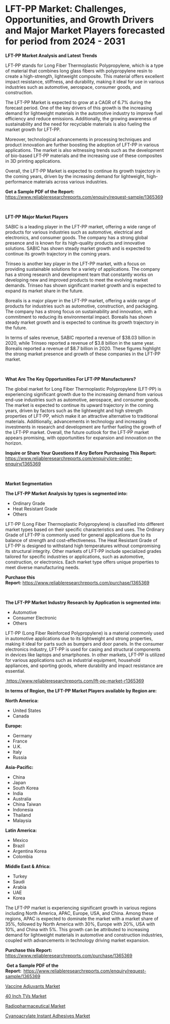 <p><h1>LFT-PP Market: Challenges, Opportunities, and Growth Drivers and Major Market Players forecasted for period from 2024 - 2031</h1></p><p><strong>LFT-PP Market Analysis and Latest Trends</strong></p>
<p><p>LFT-PP stands for Long Fiber Thermoplastic Polypropylene, which is a type of material that combines long glass fibers with polypropylene resin to create a high-strength, lightweight composite. This material offers excellent impact resistance, stiffness, and durability, making it ideal for use in various industries such as automotive, aerospace, consumer goods, and construction.</p><p>The LFT-PP Market is expected to grow at a CAGR of 6.7% during the forecast period. One of the key drivers of this growth is the increasing demand for lightweight materials in the automotive industry to improve fuel efficiency and reduce emissions. Additionally, the growing awareness of sustainability and the need for recyclable materials is also fueling the market growth for LFT-PP.</p><p>Moreover, technological advancements in processing techniques and product innovation are further boosting the adoption of LFT-PP in various applications. The market is also witnessing trends such as the development of bio-based LFT-PP materials and the increasing use of these composites in 3D printing applications.</p><p>Overall, the LFT-PP Market is expected to continue its growth trajectory in the coming years, driven by the increasing demand for lightweight, high-performance materials across various industries.</p></p>
<p><strong>Get a Sample PDF of the Report:&nbsp;</strong> <a href="https://www.reliableresearchreports.com/enquiry/request-sample/1365369">https://www.reliableresearchreports.com/enquiry/request-sample/1365369</a></p>
<p>&nbsp;</p>
<p><strong>LFT-PP Major Market Players</strong></p>
<p><p>SABIC is a leading player in the LFT-PP market, offering a wide range of products for various industries such as automotive, electrical and electronics, and consumer goods. The company has a strong global presence and is known for its high-quality products and innovative solutions. SABIC has shown steady market growth and is expected to continue its growth trajectory in the coming years.</p><p>Trinseo is another key player in the LFT-PP market, with a focus on providing sustainable solutions for a variety of applications. The company has a strong research and development team that constantly works on developing new and improved products to meet the evolving market demands. Trinseo has shown significant market growth and is expected to expand its market share in the future.</p><p>Borealis is a major player in the LFT-PP market, offering a wide range of products for industries such as automotive, construction, and packaging. The company has a strong focus on sustainability and innovation, with a commitment to reducing its environmental impact. Borealis has shown steady market growth and is expected to continue its growth trajectory in the future.</p><p>In terms of sales revenue, SABIC reported a revenue of $38.03 billion in 2020, while Trinseo reported a revenue of $3.8 billion in the same year. Borealis reported a revenue of $8.7 billion in 2020. These figures highlight the strong market presence and growth of these companies in the LFT-PP market.</p></p>
<p>&nbsp;</p>
<p><strong>What Are The Key Opportunities For LFT-PP Manufacturers?</strong></p>
<p><p>The global market for Long Fiber Thermoplastic Polypropylene (LFT-PP) is experiencing significant growth due to the increasing demand from various end-use industries such as automotive, aerospace, and consumer goods. The market is expected to continue its upward trajectory in the coming years, driven by factors such as the lightweight and high strength properties of LFT-PP, which make it an attractive alternative to traditional materials. Additionally, advancements in technology and increasing investments in research and development are further fueling the growth of the LFT-PP market. Overall, the future outlook for the LFT-PP market appears promising, with opportunities for expansion and innovation on the horizon.</p></p>
<p><strong>Inquire or Share Your Questions If Any Before Purchasing This Report:</strong> <a href="https://www.reliableresearchreports.com/enquiry/pre-order-enquiry/1365369">https://www.reliableresearchreports.com/enquiry/pre-order-enquiry/1365369</a></p>
<p>&nbsp;</p>
<p><strong>Market Segmentation</strong></p>
<p><strong>The LFT-PP Market Analysis by types is segmented into:</strong></p>
<p><ul><li>Ordinary Grade</li><li>Heat Resistant Grade</li><li>Others</li></ul></p>
<p><p>LFT-PP (Long Fiber Thermoplastic Polypropylene) is classified into different market types based on their specific characteristics and uses. The Ordinary Grade of LFT-PP is commonly used for general applications due to its balance of strength and cost-effectiveness. The Heat Resistant Grade of LFT-PP is designed to withstand high temperatures without compromising its structural integrity. Other markets of LFT-PP include specialized grades tailored for specific industries or applications, such as automotive, construction, or electronics. Each market type offers unique properties to meet diverse manufacturing needs.</p></p>
<p><strong>Purchase this Report:&nbsp;</strong><a href="https://www.reliableresearchreports.com/purchase/1365369">https://www.reliableresearchreports.com/purchase/1365369</a></p>
<p>&nbsp;</p>
<p><strong>The LFT-PP Market Industry Research by Application is segmented into:</strong></p>
<p><ul><li>Automotive</li><li>Consumer Electronic</li><li>Others</li></ul></p>
<p><p>LFT-PP (Long Fiber Reinforced Polypropylene) is a material commonly used in automotive applications due to its lightweight and strong properties, making it ideal for parts such as bumpers and door panels. In the consumer electronics industry, LFT-PP is used for casing and structural components in devices like laptops and smartphones. In other markets, LFT-PP is utilized for various applications such as industrial equipment, household appliances, and sporting goods, where durability and impact resistance are essential.</p></p>
<p><a href="https://www.reliableresearchreports.com/lft-pp-market-r1365369">&nbsp;https://www.reliableresearchreports.com/lft-pp-market-r1365369</a></p>
<p><strong>In terms of Region, the LFT-PP Market Players available by Region are:</strong></p>
<p>
    <p> <strong> North America: </strong>
        <ul>
            <li>United States</li>
            <li>Canada</li>
        </ul>
        </p> 
    <p> <strong> Europe: </strong>
        <ul>
            <li>Germany</li>
            <li>France</li>
            <li>U.K.</li>
            <li>Italy</li>
            <li>Russia</li>
        </ul>
        </p> 
    <p> <strong> Asia-Pacific: </strong>
        <ul>
            <li>China</li>
            <li>Japan</li>
            <li>South Korea</li>
            <li>India</li>
            <li>Australia</li>
            <li>China Taiwan</li>
            <li>Indonesia</li>
            <li>Thailand</li>
            <li>Malaysia</li>
        </ul>
        </p> 
    <p> <strong> Latin America: </strong>
        <ul>
            <li>Mexico</li>
            <li>Brazil</li>
            <li>Argentina Korea</li>
            <li>Colombia</li>
        </ul>
        </p> 
    <p> <strong> Middle East & Africa: </strong>
        <ul>
            <li>Turkey</li>
            <li>Saudi</li>
            <li>Arabia</li>
            <li>UAE</li>
            <li>Korea</li>
        </ul>
    </p>
    </p>
<p><p>The LFT-PP market is experiencing significant growth in various regions including North America, APAC, Europe, USA, and China. Among these regions, APAC is expected to dominate the market with a market share of 35%, followed by North America with 30%, Europe with 20%, USA with 10%, and China with 5%. This growth can be attributed to increasing demand for lightweight materials in automotive and construction industries, coupled with advancements in technology driving market expansion.</p></p>
<p><strong>Purchase this Report: </strong><a href="https://www.reliableresearchreports.com/purchase/1365369">https://www.reliableresearchreports.com/purchase/1365369</a></p>
<p>&nbsp;<strong>Get a Sample PDF of the Report:&nbsp;&nbsp;</strong><a href="https://www.reliableresearchreports.com/enquiry/request-sample/1365369">https://www.reliableresearchreports.com/enquiry/request-sample/1365369</a></p>
<p><strong></strong></p>
<p><p><a href="https://github.com/AlysaLedner2023/Market-Research-Report-List-2/blob/main/vaccine-adjuvants-market.md">Vaccine Adjuvants Market</a></p><p><a href="https://www.linkedin.com/pulse/deep-dive-40-inch-tvs-market-itstrends-segmentation-competitive-zexxc">40 Inch TVs Market</a></p><p><a href="https://github.com/Sherrillcrooksxa8i18ucf2m/Market-Research-Report-List-3/blob/main/radiopharmaceutical-market.md">Radiopharmaceutical Market</a></p><p><a href="https://www.linkedin.com/pulse/comprehensive-analysis-global-cyanoacrylate-instant-adhesives-2bvhc">Cyanoacrylate Instant Adhesives Market</a></p></p>